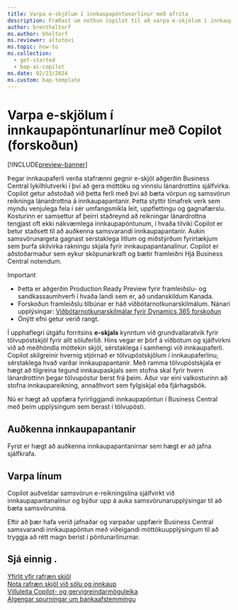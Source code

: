 ```yaml
---
title: Varpa e-skjölum í innkaupapöntunarlínur með afrita
description: Fræðast um notkun Copilot til að varpa e-skjölum í innkaupapöntunarlínur.
author: brentholtorf
ms.author: bholtorf
ms.reviewer: altotovi
ms.topic: how-to
ms.collection:
  - get-started
  - bap-ai-copilot
ms.date: 02/23/2024
ms.custom: bap-template
---
```


# Varpa e-skjölum í innkaupapöntunarlínur með Copilot (forskoðun)

[!INCLUDE[preview-banner](includes/preview-banner.md)]

Þegar innkaupaferli verða stafrænni gegnir e-skjöl aðgerðin Business Central lykilhlutverki í því að gera móttöku og vinnslu lánardrottins sjálfvirka. Copilot getur aðstoðað við þetta ferli með því að bæta vörpun og samsvörun reikninga lánardrottna á innkaupapantanir. Þetta styttir tímafrek verk sem myndu venjulega fela í sér umfangsmikla leit, uppflettingu og gagnafærslu. Kosturinn er samsettur af þeirri staðreynd að reikningar lánardrottna tengjast oft ekki nákvæmlega innkaupapöntunum, í hvaða tilviki Copilot er betur staðsett til að auðkenna samsvarandi innkaupapantanir. Aukin samsvörunargeta gagnast sérstaklega litlum og miðstýrðum fyrirtækjum sem þurfa skilvirka rakningu skjala fyrir innkaupapantanalínur. Copilot er aðstoðarmaður sem eykur sköpunarkraft og bætir framleiðni Hjá Business Central notendum.

> [!IMPORTANT]
> - Þetta er aðgerðin Production Ready Preview fyrir framleiðslu- og sandkassaumhverfi í hvaða landi sem er, að undanskildum Kanada.
> - Forskoðun framleiðslu tilbúnar er háð viðbótarnotkunarskilmálum. Nánari upplýsingar: [Viðbótarnotkunarskilmálar fyrir Dynamics 365 forskoðun](https://go.microsoft.com/fwlink/?linkid=2105274)
> - Ónýtt efni getur verið rangt.

Í upphaflegri útgáfu forritsins **e-skjals** kynntum við grundvallaratvik fyrir tölvupóstskjöl fyrir allt söluferlið. Hins vegar er þörf á viðbótum og sjálfvirkni við að meðhöndla móttekin skjöl, sérstaklega í samhengi við innkaupaferli. Copilot skilgreinir hvernig stjórnað er tölvupóstskjölum í innkaupaferlinu, sérstaklega hvað varðar innkaupapantanir. Með ramma tölvupóstskjala er hægt að tilgreina tegund innkaupaskjals sem stofna skal fyrir hvern lánardrottinn þegar tölvupóstur berst frá þeim. Áður var eini valkosturinn að stofna innkaupareikning, annaðhvort sem fylgiskjal eða fjárhagsbók.

Nú er hægt að uppfæra fyrirliggjandi innkaupapöntun í Business Central með þeim upplýsingum sem berast í tölvupósti.

<!--
> [!NOTE]
> - This feature is available as a production-ready preview for production and sandbox environments in any country localization, with the exception of Canada. Production-ready previews are subject to supplemental terms of use. For more information, see [Supplemental terms of use for Dynamics 365 preview](https://go.microsoft.com/fwlink/?linkid=2105274).
> - AI-generated content may be incorrect.-->


## Auðkenna innkaupapantanir

Fyrst er hægt að auðkenna innkaupapantanirnar sem hægt er að jafna sjálfkrafa.

## Varpa línum

Copilot auðveldar samsvörun e-reikningslína sjálfvirkt við innkaupapantanalínur og býður upp á auka samsvörunarupplýsingar til að bæta samsvörunina.

Eftir að þær hafa verið jafnaðar og varpaðar uppfærir Business Central samsvarandi innkaupapöntun með viðeigandi móttökuupplýsingum til að tryggja að rétt magn berist í pöntunarlínurnar.

## Sjá einnig .

[Yfirlit yfir rafræn skjöl](finance-edocuments-overview.md)  
[Nota rafræn skjöl við sölu og innkaup](finance-how-use-edocuments.md)  
[Villuleita Copilot- og gervigreindarmöguleika](ai-copilot-troubleshooting.md)  
[Algengar spurningar um bankaafstemmingu](faqs-bank-reconciliation.md)  
